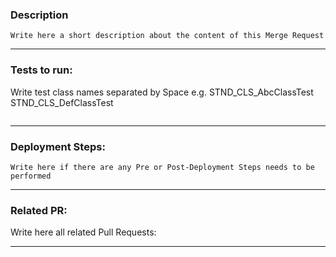 ### Description
```
Write here a short description about the content of this Merge Request
```
----
### Tests to run:
Write test class names separated by Space e.g. STND_CLS_AbcClassTest STND_CLS_DefClassTest
``` testsToBeRun

```
----
### Deployment Steps:
```
Write here if there are any Pre or Post-Deployment Steps needs to be performed
```
----
### Related PR:
Write here all related Pull Requests:

----